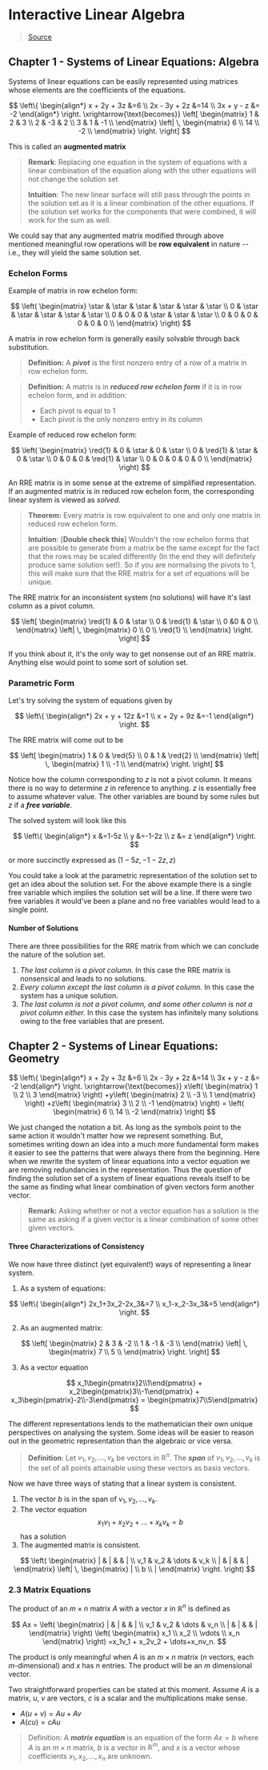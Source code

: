 # Interactive Linear Algebra
>[Source](https://textbooks.math.gatech.edu/ila/index.html)

## Chapter 1 - Systems of Linear Equations: Algebra	

Systems of linear equations can be easily represented using matrices whose elements are the coefficients of the equations.

$$
\left\{ 
\begin{align*}
x + 2y + 3z &=6 \\
2x - 3y + 2z &=14 \\
3x + y - z &= -2 
\end{align*}
\right.
\xrightarrow{\text{becomes}}
\left[
  \begin{matrix}
    1 & 2 & 3 \\
    2 & -3 & 2 \\
    3 & 1 & -1 \\
  \end{matrix}
  \left|
    \,
    \begin{matrix}
      6  \\
      14  \\
      -2  \\
    \end{matrix}
  \right.
\right]
$$

This is called an **augmented matrix**

> **Remark**: Replacing one equation in the system of equations with a linear combination of the equation along with the other equations will not change the solution set
> 
> **Intuition**: The new linear surface will still pass through the points in the solution set as it is a linear combination of the other equations. If the solution set works for the components that were combined, it will work for the sum as well.

We could say that any augmented matrix modified through above mentioned meaningful row operations will be **row equivalent** in nature -- i.e., they will yield the same solution set.

### Echelon Forms

Example of matrix in row echelon form:

$$
\left(
\begin{matrix}
\star & \star & \star & \star & \star & \star \\
0 & \star & \star & \star & \star & \star  \\
0 & 0 & 0 & \star & \star & \star  \\
0 & 0 & 0 & 0 & 0 & 0  \\
\end{matrix}
\right)
$$

A matrix in row echelon form is generally easily solvable through back substitution.

>**Definition:** A  **_pivot_**  is the first nonzero entry of a row of a matrix in row echelon form.

> **Definition:** A matrix is in **_reduced row echelon form_** if it is in row echelon form, and in addition:
> - Each pivot is equal to 1
> - Each pivot is the only nonzero entry in its column

Example of reduced row echelon form:

$$
\left(
\begin{matrix}
\red{1} & 0 & \star & 0 & \star \\
0 & \red{1} & \star & 0 & \star  \\
0 & 0 & 0 & \red{1} & \star  \\
0 & 0 & 0 & 0 & 0  \\
\end{matrix}
\right)
$$

An RRE matrix is in some sense at the extreme of simplified representation. If an augmented matrix is in reduced row echelon form, the corresponding linear system is viewed as _solved_.

>**Theorem:** Every matrix is row equivalent to one and only one matrix in reduced row echelon form.
>
>**Intuition**: [**Double check this**] Wouldn't the row echelon forms that are possible to generate from a matrix be the same except for the fact that the rows may be scaled differently (In the end they will definitely produce same solution set!). So if you are normalising the pivots to 1, this will make sure that the RRE matrix for a set of equations will be unique.

The RRE matrix for an inconsistent system (no solutions) will have it's last column as a pivot column. 

$$
\left[
  \begin{matrix}
    \red{1} & 0 & \star \\
    0 & \red{1} & \star \\
    0 &0 & 0 \\
  \end{matrix}
  \left|
    \,
    \begin{matrix}
      0  \\
      0  \\
      \red{1}  \\
    \end{matrix}
  \right.
\right]
$$

If you think about it, it's the only way to get nonsense out of an RRE matrix. Anything else would point to some sort of solution set.

### Parametric Form

Let's try solving the system of equations given by

$$
\left\{ 
\begin{align*}
2x + y + 12z &=1 \\
x + 2y + 9z &=-1 
\end{align*}
\right.
$$

The RRE matrix will come out to be

$$
\left[
  \begin{matrix}
    1 & 0 & \red{5} \\
    0 & 1 & \red{2} \\
  \end{matrix}
  \left|
    \,
    \begin{matrix}
      1 \\
      -1 \\
    \end{matrix}
  \right.
\right]
$$

Notice how the column corresponding to $z$ is not a pivot column. It means there is no way to determine $z$ in reference to anything. $z$ is essentially free to assume whatever value. The other variables are bound by some rules but $z$ if a ***free variable***.

The solved system will look like this

$$
\left\{ 
\begin{align*}
x &=1-5z \\
y &=-1-2z  \\
z &= z
\end{align*}
\right.
$$

or more succinctly expressed as $(1-5z, -1-2z, z)$

You could take a look at the parametric representation of the solution set to get an idea about the solution set. For the above example there is a single free variable which implies the solution set will be a line. If there were two free variables it would've been a plane and no free variables would lead to a single point.

#### Number of Solutions

There are three possibilities for the RRE matrix from which we can conclude the nature of the solution set.

1. *The last column is a pivot column.* In this case the RRE matrix is nonsensical and leads to no solutions.
2. *Every column except the last column is a pivot column.* In this case the system has a unique solution.
3. *The last column is not a pivot column, and some other column is not a pivot column either.* In this case the system has infinitely many solutions owing to the free variables that are present.

## Chapter 2 - Systems of Linear Equations: Geometry

$$
\left\{ 
\begin{align*}
x + 2y + 3z &=6 \\
2x - 3y + 2z &=14 \\
3x + y - z &= -2 
\end{align*}
\right.
\xrightarrow{\text{becomes}}
x\left(
\begin{matrix}
1 \\
2 \\
3
\end{matrix}
\right)
+y\left(
\begin{matrix}
2 \\
-3 \\
1
\end{matrix}
\right)
+z\left(
\begin{matrix}
3 \\
2 \\
-1
\end{matrix}
\right)
= \left(
\begin{matrix}
6 \\
14 \\
-2
\end{matrix}
\right)
$$

We just changed the notation a bit. As long as the symbols point to the same action it wouldn't matter how we represent something. But, sometimes writing down an idea into a much more fundamental form makes it easier to see the patterns that were always there from the beginning.
Here when we rewrite the system of linear equations into a vector equation we are removing redundancies in the representation. Thus the question of finding the solution set of a system of linear equations reveals itself to be the same as finding what linear combination of given vectors form another vector.

> **Remark:** Asking whether or not a vector equation has a solution is the same as asking if a given vector is a linear combination of some other given vectors.

#### Three Characterizations of Consistency  
We now have three distinct (yet equivalent!) ways of representing a linear system.
1. As a system of equations:

$$
\left\{
\begin{align*}
2x_1+3x_2-2x_3&=7 \\
x_1-x_2-3x_3&=5
\end{align*}
\right.
$$ 

2. As an augmented matrix:

$$
\left[
  \begin{matrix}
    2 & 3 & -2 \\
    1 & -1 & -3 \\
  \end{matrix}
  \left|
    \,
    \begin{matrix}
      7 \\
      5 \\
    \end{matrix}
  \right.
\right]
$$

3. As a vector equation

$$
x_1\begin{pmatrix}2\\1\end{pmatrix} +
x_2\begin{pmatrix}3\\-1\end{pmatrix} +
x_3\begin{pmatrix}-2\\-3\end{pmatrix} =
\begin{pmatrix}7\\5\end{pmatrix}
$$

The different representations lends to the mathematician their own unique perspectives on analysing the system. Some ideas will be easier to reason out in the geometric representation than the algebraic or vice versa. 

> **Definition**: Let $v_1,v_2,\dots,v_k$ be vectors in $\mathbb{R}^{n}$. The ***span*** of $v_1,v_2,\dots,v_k$ is the set of all points attainable using these vectors as basis vectors.

Now we have three ways of stating that a linear system is consistent.
1. The vector $b$ is in the span of $v_1,v_2,\dots,v_k$.
2. The vector equation $$x_1v_1+x_2v_2+\dots+x_kv_k=b$$ has a solution
3. The augmented matrix is consistent.

$$
\left(
  \begin{matrix}
    | & | & & | \\
    v_1 & v_2 & \dots & v_k \\
    | & | & & | 
  \end{matrix}
  \left|
    \,
    \begin{matrix}
      | \\
      b \\
      |
    \end{matrix}
  \right.
\right)
$$

### 2.3 Matrix Equations

The product of an $m \times n$ matrix $A$ with a vector $x$ in $\mathbb{R}^{n}$ is defined as

$$
Ax =
\left(
  \begin{matrix}
    | & | & & | \\
    v_1 & v_2 & \dots & v_n \\
    | & | & & | 
  \end{matrix}
\right)
\left(
\begin{matrix}
x_1 \\ x_2 \\ \vdots \\ x_n
\end{matrix}
\right)
=x_1v_1 + x_2v_2 + \dots+x_nv_n.
$$

The product is only meaningful when  $A$ is an $m \times n$ matrix ($n$ vectors, each $m$-dimensional) and $x$ has $n$ entries. The product will be an $m$ dimensional vector.

Two straightforward properties can be stated at this moment. Assume $A$ is a matrix, $u$, $v$ are vectors, $c$ is a scalar and the multiplications make sense.
- $A(u+v) = Au+Av$
- $A(cu) = cAu$

> Definition: A ***matrix equation*** is an equation of the form $Ax=b$ where $A$ is an $m\times n$ matrix, $b$ is a vector in $\mathbb{R}^m$, and $x$ is a vector whose coefficients $x_1, x_2,\dots,x_n$ are unknown.

